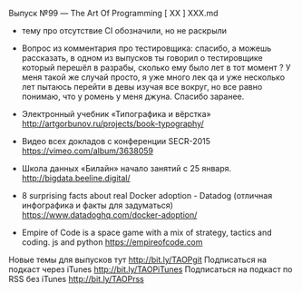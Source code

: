 Выпуск №99 — The Art Of Programming [ ХХ ] ХХХ.md


+ тему про отсутствие CI обозначили, но не раскрыли

+ Вопрос из комментария про тестировщика:
спасибо, а можешь рассказать, в одном из выпусков ты говорил о тестировщике который перешёл в разрабы, сколько ему было лет в тот момент ? У меня такой же случай просто, я уже много лек qa и уже несколько лет пытаюсь перейти в девы изучая все вокруг, но все равно понимаю, что у ромень у меня джуна. Спасибо заранее.


+ Электронный учебник «Типографика и вёрстка»
http://artgorbunov.ru/projects/book-typography/

+ Видео всех докладов с конференции SECR-2015
https://vimeo.com/album/3638059

+ Школа данных «Билайн» начало занятий с 25 января.
http://bigdata.beeline.digital/


+ 8 surprising facts about real Docker adoption - Datadog (отличная инфографика и факты для задуматься)
https://www.datadoghq.com/docker-adoption/


+ Empire of Code is a space game with a mix of strategy, tactics and coding.
js and python
https://empireofcode.com 

Новые темы для выпусков тут http://bit.ly/TAOPgit
Подписаться на подкаст через iTunes http://bit.ly/TAOPiTunes
Подписаться на подкаст по RSS без iTunes http://bit.ly/TAOPrss